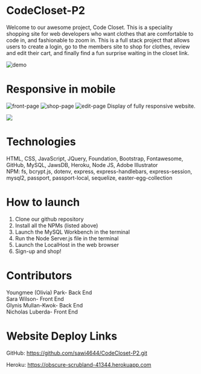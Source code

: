 # CodeCloset-P2
Welcome to our awesome project, Code Closet.  This is a speciality shopping site for web
developers who want clothes that are comfortable to code in, and fashionable to zoom in.
This is a full stack project that allows users to create a login, go to the members site
to shop for clothes, review and edit their cart, and finally find a fun surprise waiting in
the closet link.


![demo](./demo/demo.gif)


# Responsive in mobile

![front-page](./public/img/frontpg.jpg)
![shop-page](./public/img/tee1.jpg)
![edit-page](./public/img/sweatshirts.jpg)
Display of fully responsive website.

![](./image/ImageiOS.png)



# Technologies
HTML, CSS, JavaScript, JQuery, Foundation, Bootstrap, Fontawesome, GitHub, MySQL, JawsDB,
Heroku, Node JS, Adobe Illustrator
<br>
NPM: fs, bcrypt.js, dotenv, express, express-handlebars, express-session, mysql2, passport, 
     passport-local, sequelize, easter-egg-collection

# How to launch
1. Clone our github repository
2. Install all the NPMs (listed above)
3. Launch the MySQL Workbench in the terminal
4. Run the Node Server.js file in the terminal
5. Launch the LocalHost in the web browser
6. Sign-up and shop!

# Contributors
Youngmee (Olivia) Park- Back End
<br>
Sara Wilson- Front End
<br>
Glynis Mullan-Kwok- Back End
<br>
Nicholas Luberda- Front End

# Website Deploy Links
GitHub: https://github.com/sawi4644/CodeCloset-P2.git


Heroku: https://obscure-scrubland-41344.herokuapp.com
